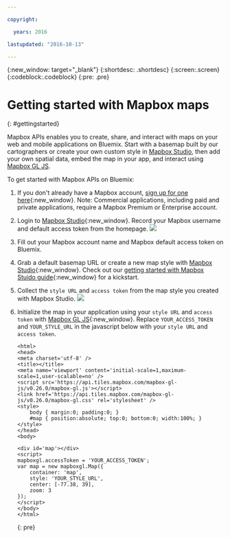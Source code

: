 ```yaml
---

copyright:

  years: 2016

lastupdated: "2016-10-13"

---
```


{:new_window: target="_blank"}
{:shortdesc: .shortdesc}
{:screen:.screen}
{:codeblock:.codeblock}
{:pre: .pre}

# Getting started with Mapbox maps
{: #gettingstarted}

Mapbox APIs enables you to create, share, and interact with maps on your web and mobile applications on Bluemix. Start with a basemap built by our cartographers or create your own custom style in [Mapbox Studio](www.mapbox.com/studio), then add your own spatial data, embed the map in your app, and interact using [Mapbox GL JS](https://www.mapbox.com/mapbox-gl-js/api/).

To get started with Mapbox APIs on Bluemix:

1. If you don't already have a Mapbox account, [sign up for one here](https://www.mapbox.com/studio/signup/?path=%2Faccount%2Fapps%2F){:new_window}. Note: Commercial applications, including paid and private applications, require a Mapbox Premium or Enterprise account.
2. Login to [Mapbox Studio](https://www.mapbox.com/studio/){:new_window}. Record your Mapbox username and default access token from the homepage.
    ![](https://cl.ly/261A3p2P1i3S/download/Image%202016-10-13%20at%205.03.20%20PM.png)
3. Fill out your Mapbox account name and Mapbox default access token on Bluemix.
4. Grab a default basemap URL or create a new map style with [Mapbox Studio](https://www.mapbox.com/studio/styles/){:new_window}. Check out our [getting started with Mapbox Stuido guide](https://www.mapbox.com/help/getting-started-mapbox-studio-1/){:new_window} for a kickstart.
5. Collect the `style URL` and `access token` from the map style you created with Mapbox Studio.
    ![](https://cl.ly/140D1f2I0P1v/download/Image%202016-10-13%20at%205.09.42%20PM.png)
6. Initialize the map in your application using your `style URL` and `access token` with [Mapbox GL JS](https://www.mapbox.com/mapbox-gl-js/example/custom-style-id/){:new_window}. Replace `YOUR_ACCESS_TOKEN` and `YOUR_STYLE_URL` in the javascript below with your `style URL` and `access token`.

	```
    <html>
    <head>
    <meta charset='utf-8' />
    <title></title>
    <meta name='viewport' content='initial-scale=1,maximum-scale=1,user-scalable=no' />
    <script src='https://api.tiles.mapbox.com/mapbox-gl-js/v0.26.0/mapbox-gl.js'></script>
    <link href='https://api.tiles.mapbox.com/mapbox-gl-js/v0.26.0/mapbox-gl.css' rel='stylesheet' />
    <style>
        body { margin:0; padding:0; }
        #map { position:absolute; top:0; bottom:0; width:100%; }
    </style>
    </head>
    <body>

    <div id='map'></div>
    <script>
    mapboxgl.accessToken = 'YOUR_ACCESS_TOKEN';
    var map = new mapboxgl.Map({
        container: 'map', 
        style: 'YOUR_STYLE_URL',
        center: [-77.38, 39],
        zoom: 3
    });
    </script>
    </body>
    </html>
	```
	{: pre}


<!-- Related links moved to toc file:

# Related Links
{: #rellinks notoc}

## Tutorials and Samples
{: #samples}

1. [Getting Started with Mapbox Studio](https://www.mapbox.com/help/getting-started-mapbox-studio-1/){:new_window}
2. [Build a Store Locator with Mapbox GL JS](https://www.mapbox.com/help/building-a-store-locator/){:new_window}

## SDK
{: #sdk}

* [Mapbox GL JS SDK](https://www.mapbox.com/mapbox-gl-js/api/){:new_window}

## API Reference
{: #api}

* [Mapbox API](https://www.mapbox.com/api-documentation/#styles){:new_window}

## Compatible Runtimes
{: #buildpacks}

* [Mapbox GL JS](https://www.mapbox.com/mapbox-gl-js/api/){:new_window}

## Related Links
{: #general}

* [Mapbox GL JS Examples](https://www.mapbox.com/mapbox-gl-js/examples/){:new_window}
* [Mapbox Data Driven Style Tutorial](https://www.mapbox.com/help/gl-dds-ref/){:new_window}

-->
